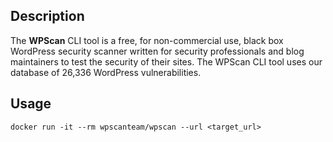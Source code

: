 ## Description
The **WPScan** CLI tool is a free, for non-commercial use, black box WordPress security scanner written for security professionals and blog maintainers to test the security of their sites. The WPScan CLI tool uses our database of 26,336 WordPress vulnerabilities.

## Usage
```
docker run -it --rm wpscanteam/wpscan --url <target_url>
```
